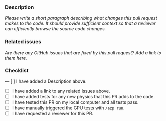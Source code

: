 ### Description
_Please write a short paragraph describing what changes this pull request makes to the code. It should provide sufficient context so that a reviewer can efficiently browse the source code changes._

### Related issues
_Are there any GitHub issues that are fixed by this pull request? Add a link to them here._

### Checklist
— [ ] I have added a Description above.
- [ ] I have added a link to any related Issues above.
- [ ] I have added tests for any new physics that this PR adds to the code.
- [ ] I have tested this PR on my local computer and all tests pass.
- [ ] I have manually triggered the GPU tests with `/azp run`.
- [ ] I have requested a reviewer for this PR.
